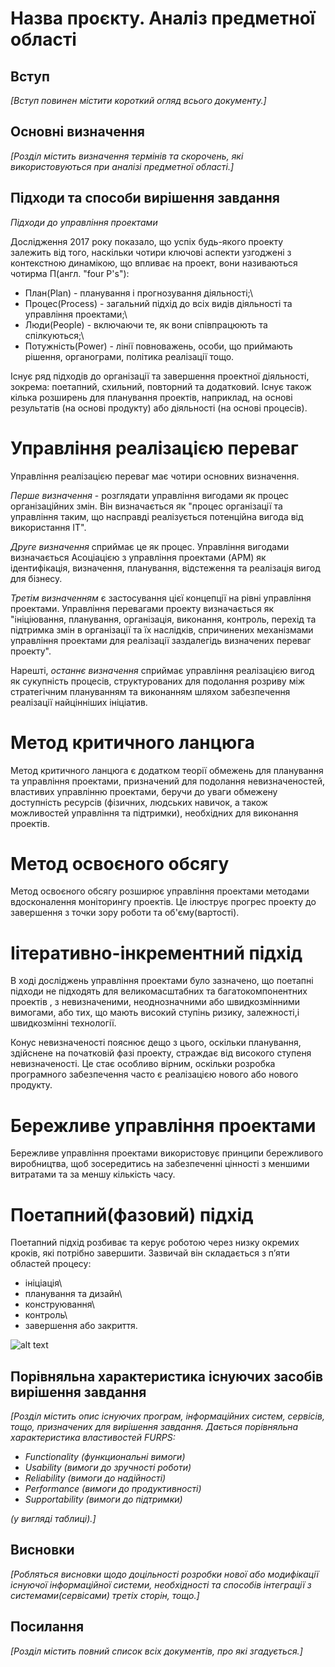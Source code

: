 # Назва проєкту. Аналіз предметної області

## Вступ

*[Вступ повинен містити короткий огляд всього документу.]*


## Основні визначення

*[Розділ містить визначення термінів та скорочень, які використовуються при аналізі предметної області.]*

## Підходи та способи вирішення завдання

*Підходи до управління проектами*

Дослідження 2017 року показало, що успіх будь-якого проекту залежить від того, наскільки чотири ключові аспекти узгоджені з контекстною динамікою, що впливає на проект, вони називаються чотирма П(англ. "four P's"):

- План(Plan) - планування і прогнозування діяльності;\
- Процес(Process) - загальний підхід до всіх видів діяльності та управління проектами;\
- Люди(People) - включаючи те, як вони співпрацюють та спілкуються;\
- Потужність(Power) -  лінії повноважень, особи, що приймають рішення, органограми, політика реалізації тощо.

Існує ряд підходів до організації та завершення проектної діяльності, зокрема: поетапний, схильний, повторний та додатковий. Існує також кілька розширень для планування проектів, наприклад, на основі результатів (на основі продукту) або діяльності (на основі процесів).

# Управління реалізацією переваг

Управління реалізацією переваг має чотири основних визначення.

*Перше визначення* - розглядати управління вигодами як процес організаційних змін. Він визначається як "процес організації та управління таким, що насправді реалізується потенційна вигода від використання ІТ".

*Друге визначення* сприймає це як процес. Управління вигодами визначається Асоціацією з управління проектами (APM) як ідентифікація, визначення, планування, відстеження та реалізація вигод для бізнесу.

*Третім визначенням* є застосування цієї концепції на рівні управління проектами. Управління перевагами проекту визначається як "ініціювання, планування, організація, виконання, контроль, перехід та підтримка змін в організації та їх наслідків, спричинених механізмами управління проектами для реалізації заздалегідь визначених переваг проекту".

Нарешті, *останнє визначення* сприймає управління реалізацією вигод як сукупність процесів, структурованих для подолання розриву між стратегічним плануванням та виконанням шляхом забезпечення реалізації найцінніших ініціатив.

# Метод критичного ланцюга 

Метод критичного ланцюга є додатком теорії обмежень для планування та управління проектами, призначений для подолання невизначеностей, властивих управлінню проектами, беручи до уваги обмежену доступність ресурсів (фізичних, людських навичок, а також можливостей управління та підтримки), необхідних для виконання проектів.

# Метод освоєного обсягу

Метод освоєного обсягу розширює управління проектами методами вдосконалення моніторингу проектів. Це ілюструє прогрес проекту до завершення з точки зору роботи та об'єму(вартості).

# Іітеративно-інкрементний підхід

В ході досліджень управління проектами було зазначено, що поетапні підходи не підходять для великомасштабних та багатокомпонентних проектів , з невизначеними, неоднозначними або швидкозмінними вимогами, або тих, що мають високий ступінь ризику, залежності,і швидкозмінні технології.

Конус невизначеності пояснює дещо з цього, оскільки планування, здійснене на початковій фазі проекту, страждає від високого ступеня невизначеності. Це стає особливо вірним, оскільки розробка програмного забезпечення часто є реалізацією нового або нового продукту.

# Бережливе управління проектами

Бережливе управління проектами використовує принципи бережливого виробництва, щоб зосередитись на забезпеченні цінності з меншими витратами та за меншу кількість часу.

# Поетапний(фазовий) підхід

Поетапний підхід розбиває та керує роботою через низку окремих кроків, які потрібно завершити. Зазвичай він складається з п’яти областей процесу:

- ініціація\
- планування та дизайн\
- конструювання\
- контроль\
- завершення або закриття.

![alt text](https://upload.wikimedia.org/wikipedia/commons/thumb/b/bb/Project_Management_%28phases%29.png/480px-Project_Management_%28phases%29.png "5 етапів розробки проекту") 

## Порівняльна характеристика існуючих засобів вирішення завдання

*[Розділ містить опис існуючих програм, інформаційних систем, сервісів, тощо, призначених для вирішення 
завдання. Дається порівняльна характеристика властивостей FURPS:*
- *Functionality (функциональні вимоги)*
- *Usability (вимоги до зручності роботи)*
- *Reliability (вимоги до надійності)*
- *Performance (вимоги до продуктивності)*
- *Supportability (вимоги до підтримки)*

 *(у вигляді таблиці).]*

## Висновки

*[Робляться висновки щодо доцільності розробки нової або модифікації існуючої інформаційної системи, необхідності та способів інтеграції з системами(сервісами) третіх сторін, тощо.]*

## Посилання

*[Розділ містить повний список всіх документів, про які згадується.]*
